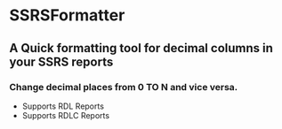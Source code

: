 # SSRSFormatter
## A Quick formatting tool for decimal columns in your SSRS reports
### Change decimal places from 0 TO N and vice versa.
* Supports RDL Reports
* Supports RDLC Reports
